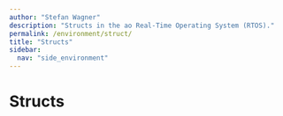 ```yaml
---
author: "Stefan Wagner"
description: "Structs in the ao Real-Time Operating System (RTOS)."
permalink: /environment/struct/
title: "Structs"
sidebar:
  nav: "side_environment"
---
```


# Structs
